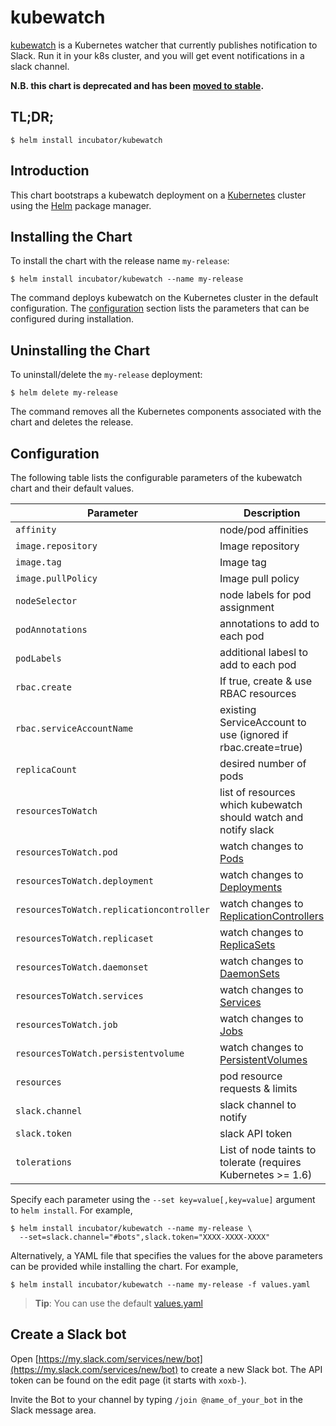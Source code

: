 # kubewatch

[kubewatch](https://github.com/skippbox/kubewatch) is a Kubernetes watcher that currently publishes notification to Slack. Run it in your k8s cluster, and you will get event notifications in a slack channel.

**N.B. this chart is deprecated and has been [moved to stable](../../stable/kubewatch).**

## TL;DR;

```console
$ helm install incubator/kubewatch
```

## Introduction

This chart bootstraps a kubewatch deployment on a [Kubernetes](http://kubernetes.io) cluster using the [Helm](https://helm.sh) package manager.

## Installing the Chart

To install the chart with the release name `my-release`:

```console
$ helm install incubator/kubewatch --name my-release
```

The command deploys kubewatch on the Kubernetes cluster in the default configuration. The [configuration](#configuration) section lists the parameters that can be configured during installation.

## Uninstalling the Chart

To uninstall/delete the `my-release` deployment:

```console
$ helm delete my-release
```

The command removes all the Kubernetes components associated with the chart and deletes the release.

## Configuration

The following table lists the configurable parameters of the kubewatch chart and their default values.

Parameter | Description | Default
--- | --- | ---
`affinity` | node/pod affinities | None
`image.repository` | Image repository | `tuna/kubewatch`
`image.tag` | Image tag | `v0.0.3`
`image.pullPolicy` | Image pull policy | `IfNotPresent`
`nodeSelector` | node labels for pod assignment | `{}`
`podAnnotations` | annotations to add to each pod | `{}`
`podLabels` | additional labesl to add to each pod | `{}`
`rbac.create` | If true, create & use RBAC resources | `false`
`rbac.serviceAccountName` | existing ServiceAccount to use (ignored if rbac.create=true) | `default`
`replicaCount` | desired number of pods | `1`
`resourcesToWatch` | list of resources which kubewatch should watch and notify slack | `{pod: true, deployment: true}`
`resourcesToWatch.pod` | watch changes to [Pods](https://kubernetes.io/docs/concepts/workloads/pods/pod-overview/) | `true`
`resourcesToWatch.deployment` | watch changes to [Deployments](https://kubernetes.io/docs/concepts/workloads/controllers/deployment/) | `true`
`resourcesToWatch.replicationcontroller` | watch changes to [ReplicationControllers](https://kubernetes.io/docs/concepts/workloads/controllers/replicationcontroller/) | `false`
`resourcesToWatch.replicaset` | watch changes to [ReplicaSets](https://kubernetes.io/docs/concepts/workloads/controllers/replicaset/) | `false`
`resourcesToWatch.daemonset` | watch changes to [DaemonSets](https://kubernetes.io/docs/concepts/workloads/controllers/daemonset/) | `false`
`resourcesToWatch.services` | watch changes to [Services](https://kubernetes.io/docs/concepts/services-networking/service/) | `false`
`resourcesToWatch.job` | watch changes to [Jobs](https://kubernetes.io/docs/concepts/workloads/controllers/jobs-run-to-completion/) | `false`
`resourcesToWatch.persistentvolume` | watch changes to [PersistentVolumes](https://kubernetes.io/docs/concepts/storage/persistent-volumes/) | `false`
`resources` | pod resource requests & limits | `{}`
`slack.channel` | slack channel to notify | `""`
`slack.token` | slack API token | `""`
`tolerations` | List of node taints to tolerate (requires Kubernetes >= 1.6) | `[]`

Specify each parameter using the `--set key=value[,key=value]` argument to `helm install`. For example,

```console
$ helm install incubator/kubewatch --name my-release \
  --set=slack.channel="#bots",slack.token="XXXX-XXXX-XXXX"
```

Alternatively, a YAML file that specifies the values for the above parameters can be provided while installing the chart. For example,

```console
$ helm install incubator/kubewatch --name my-release -f values.yaml
```

> **Tip**: You can use the default [values.yaml](values.yaml)

## Create a Slack bot

Open [https://my.slack.com/services/new/bot](https://my.slack.com/services/new/bot) to create a new Slack bot.
The API token can be found on the edit page (it starts with `xoxb-`).

Invite the Bot to your channel by typing `/join @name_of_your_bot` in the Slack message area.

